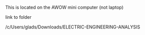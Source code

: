 This is located on the AWOW mini computer (not laptop)

link to folder


/c/Users/glads/Downloads/ELECTRIC-ENGINEERING-ANALYSIS
